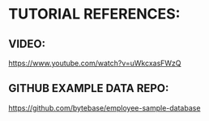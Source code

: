 # TUTORIAL REFERENCES:

## VIDEO:

https://www.youtube.com/watch?v=uWkcxasFWzQ

## GITHUB EXAMPLE DATA REPO:

https://github.com/bytebase/employee-sample-database

